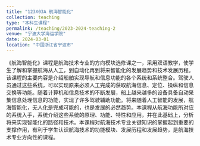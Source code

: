 ```yaml
---
title: "123X03A 航海智能化"
collection: teaching
type: "本科生课程"
permalink: /teaching/2023-2024-teaching-2
venue: "宁波大学海运学院"
date: 2024-03-01
location: "中国浙江省宁波市"
---
```

《航海智能化》课程是航海技术专业的方向模块选修课之一，采用双语教学，使学生了解和掌握航海从人工，到自动化再到将来智能化的发展趋势和技术发展历程。该课程的主要内容是介绍船舶实现导航和信息功能的各个系统和系统整合。驾驶人员通过这些系统，可以实现原来必须人工完成的获取航海信息、定位、操纵和信息交换等功能。随着计算机和信息技术的不断发展，船上越来越多的设备具备自动采集信息处理信息的功能，实现了许多驾驶辅助功能。将来随着人工智能的发展，航海智能化，无人化是完成可能的，也是发展的必然趋势。本课程从航海功能所对应的系统入手，系统介绍这些系统的原理、功能、特性和应用，并在此基础上，分析将来实现智能化的路径和技术。本课程对航海技术专业关键知识的掌握起到重要的支撑作用，有利于学生认识航海技术的功能模块、发展历程和发展趋势，是航海技术专业方向性的课程。

